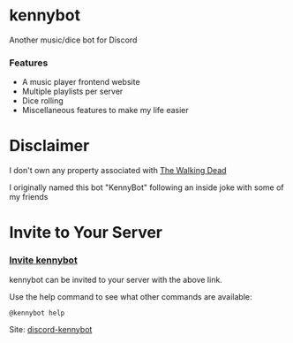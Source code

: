 # kennybot

Another music/dice bot for Discord

### Features

- A music player frontend website
- Multiple playlists per server
- Dice rolling
- Miscellaneous features to make my life easier

# Disclaimer

I don't own any property associated with [The Walking Dead](https://en.wikipedia.org/wiki/The_Walking_Dead_(video_game_series))

I originally named this bot "KennyBot" following an inside joke with some of my friends

# Invite to Your Server

### [Invite kennybot](https://discord.com/api/oauth2/authorize?client_id=632316491613863955&permissions=3501120&scope=bot%20applications.commands)

kennybot can be invited to your server with the above link.

Use the help command to see what other commands are available:
```
@kennybot help
```

Site: [discord-kennybot](https://discord-kennybot.herokuapp.com/)
